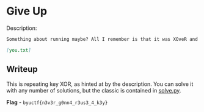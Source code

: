 # Give Up
Description:
```markdown
Something about running maybe? All I remember is that it was XOveR and OveR again. And I mean OveR and OveR and OveR again like a ton of times.

[you.txt]
```

## Writeup
This is repeating key XOR, as hinted at by the description. You can solve it with any number of solutions, but the classic is contained in [solve.py](./solve.py).

**Flag** - `byuctf{n3v3r_g0nn4_r3us3_4_k3y}`
